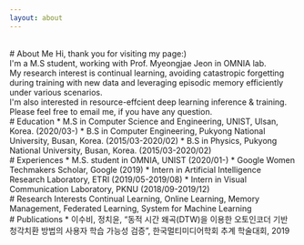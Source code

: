 ```yaml
---
layout: about 
---
```

<br/>
# About Me
Hi, thank you for visiting my page:)<br> I'm a M.S student, working with Prof. Myeongjae Jeon in OMNIA lab.<br>My research interest is continual learning, avoiding catastropic forgetting during training with new data and leveraging episodic memory efficiently under various scenarios.<br>I'm also interested in resource-effcient deep learning inference & training.<br>Please feel free to email me, if you have any question.

<br/>
# Education
* M.S in Computer Science and Engineering, UNIST, Ulsan, Korea. (2020/03-)
* B.S in Computer Engineering, Pukyong National University, Busan, Korea. (2015/03-2020/02)
* B.S in Physics, Pukyong National University, Busan, Korea. (2015/03-2020/02)

<br/>
# Experiences
* M.S. student in OMNIA, UNIST (2020/01-)
* Google Women Techmakers Scholar, Google  (2019)
* Intern in Artificial Intelligence Research Laboratory, ETRI (2019/05-2019/08)
* Intern in Visual Communication Laboratory, PKNU  (2018/09-2019/12)

<br/>
# Research Interests
Continual Learning, Online Learning, Memory Management, Federated Learning, System for Machine Learning

<br/>
# Publications
* 이수비, 정치윤, “동적 시간 왜곡(DTW)을 이용한 오토인코더 기반 청각치환 방법의 사용자 학습 가능성 검증”, 한국멀티미디어학회 추계 학술대회, 2019
